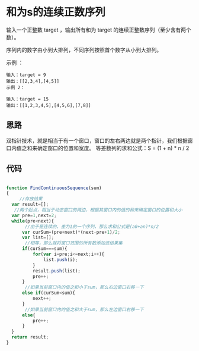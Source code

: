 # 和为s的连续正数序列

输入一个正整数 target ，输出所有和为 target 的连续正整数序列（至少含有两个数）。

序列内的数字由小到大排列，不同序列按照首个数字从小到大排列。

示例 ：
```
输入：target = 9
输出：[[2,3,4],[4,5]]
示例 2：

输入：target = 15
输出：[[1,2,3,4,5],[4,5,6],[7,8]]
```

## 思路

双指针技术，就是相当于有一个窗口，窗口的左右两边就是两个指针，我们根据窗口内值之和来确定窗口的位置和宽度。
等差数列的求和公式：S = (1 + n) * n / 2

## 代码

```js

function FindContinuousSequence(sum)
{
	 //存放结果
  var result=[];
   //两个起点，相当于动态窗口的两边，根据其窗口内的值的和来确定窗口的位置和大小
  var pre=1,next=2;
  while(pre<next){
	   //由于是连续的，差为1的一个序列，那么求和公式是(a0+an)*n/2
	  var curSum=(pre+next)*(next-pre+1)/2;
	  var list=[];
	   //相等，那么就将窗口范围的所有数添加进结果集
	  if(curSum===sum){
		  for(var i=pre;i<=next;i++){
			  list.push(i);
		  }
		  result.push(list);
		  pre++;
	  }  
	   //如果当前窗口内的值之和小于sum，那么右边窗口右移一下
	  else if(curSum<sum){
		  next++;
	  }
	   //如果当前窗口内的值之和大于sum，那么左边窗口右移一下
	  else{
		  pre++;
	  }
  }
  return result;
}
```